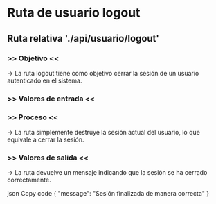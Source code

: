 # Ruta de usuario logout #
## Ruta relativa './api/usuario/logout' ##

### >> Objetivo << ### 
-> La ruta logout tiene como objetivo cerrar la sesión de un usuario autenticado en el sistema.

### >> Valores de entrada << ###

### >> Proceso << ###
-> La ruta simplemente destruye la sesión actual del usuario, lo que equivale a cerrar la sesión.

### >> Valores de salida << ###
-> La ruta devuelve un mensaje indicando que la sesión se ha cerrado correctamente.

json
Copy code
{
    "message": "Sesión finalizada de manera correcta"
}